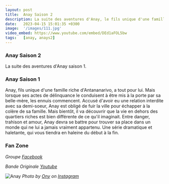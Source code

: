 ```yaml
---
layout: post
title:  Anay Saison 2
description: La suite des aventures d'Anay, le fils unique d'une famille riche d'Antananarivo...
date:   2023-04-15 15:01:35 +0300
image:  '/images/111.jpg'
video_embed: https://www.youtube.com/embed/DEd1aFOL5bw
tags:   [anay, anays2]
---
```


### Anay Saison 2

La suite des aventures d'Anay saison 1.

### Anay Saison 1

Anay, fils unique d'une famille riche d'Antananarivo, a tout pour lui. Mais lorsque ses actes de délinquance le conduisent à être mis à la porte par sa belle-mère, les ennuis commencent. Accusé d'avoir eu une relation interdite avec sa demi-soeur, Anay est obligé de fuir la ville pour échapper à la colère de sa famille. Mais bientôt, il va découvrir que la vie en dehors des quartiers riches est bien différente de ce qu'il imaginait. Entre danger, trahison et amour, Anay devra se battre pour trouver sa place dans un monde qui ne lui a jamais vraiment appartenu. Une série dramatique et haletante, qui vous tiendra en haleine du début à la fin.

### Fan Zone

*Groupe  [Facebook](https://www.facebook.com/groups/310235124087699)*

*Bande Originale  [Youtube](https://youtu.be/5wr_RS7UZL4)*

![Anay]({{site.baseurl}}/images/anays2bis.jpeg)
*Photo by [Ony](https://www.facebook.com/ony.andriananantany) on [Instagram](https://www.instagram.com/sary.comfilms/)*




